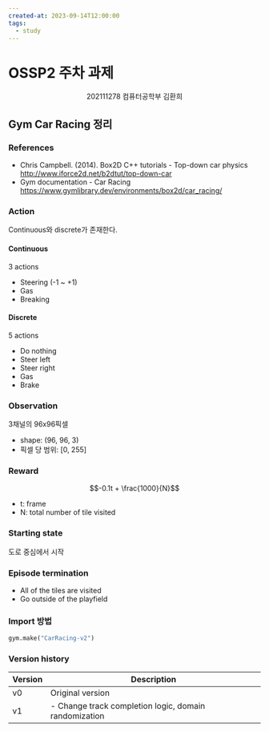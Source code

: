 ```yaml
---
created-at: 2023-09-14T12:00:00
tags:
  - study
---
```


# OSSP2 주차 과제
<center>202111278 컴퓨터공학부 김환희</center>

## Gym Car Racing 정리
### References
- Chris Campbell. (2014). Box2D C++ tutorials - Top-down car physics
  http://www.iforce2d.net/b2dtut/top-down-car
- Gym documentation - Car Racing
  https://www.gymlibrary.dev/environments/box2d/car_racing/
### Action
Continuous와 discrete가 존재한다.
#### Continuous
3 actions
- Steering (-1 ~ +1)
- Gas
- Breaking
#### Discrete
5 actions
- Do nothing
- Steer left
- Steer right
- Gas
- Brake

### Observation
3채널의 96x96픽셀
- shape: (96, 96, 3)
- 픽셀 당 범위: \[0, 255\]
### Reward
$$-0.1t + \frac{1000}{N}$$
- t: frame
- N: total number of tile visited
### Starting state
도로 중심에서 시작
### Episode termination
- All of the tiles are visited
- Go outside of the playfield
### Import 방법
```python
gym.make("CarRacing-v2") 
``` 
### Version history
| Version | Description      |
| ------- | ---------------- |
| v0      | Original version |
| v1      | - Change track completion logic, domain randomization                 |
